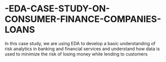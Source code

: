 # -EDA-CASE-STUDY-ON-CONSUMER-FINANCE-COMPANIES-LOANS
In this case study, we are using EDA to develop a basic understanding of risk analytics in banking and financial services and understand how data is used to minimize the risk of losing money while lending to customers
